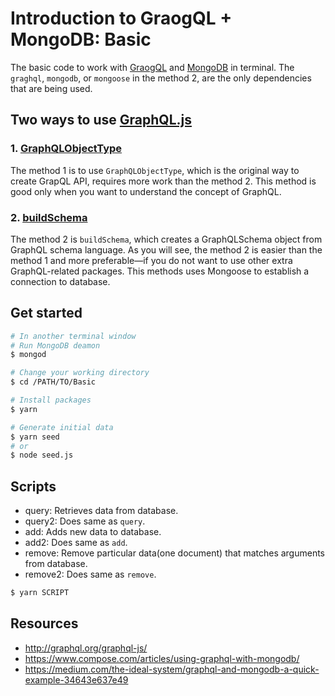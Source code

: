 # Introduction to GraogQL + MongoDB: Basic

The basic code to work with [GraogQL](http://graphql.org/) and [MongoDB](https://www.mongodb.com/) in terminal. The  `graghql`, `mongodb`, or  `mongoose` in the method 2, are the only dependencies that are being used.

## Two ways to use [GraphQL.js](http://graphql.org/graphql-js/)

### 1. [GraphQLObjectType](http://graphql.org/graphql-js/type/#graphqlobjecttype)

The method 1 is to use `GraphQLObjectType`, which is the original way to create GrapQL API, requires more work than the method 2. This method is good only when you want to understand the concept of GraphQL.

### 2. [buildSchema](http://graphql.org/graphql-js/utilities/#buildschema)

The method 2 is `buildSchema`, which creates a GraphQLSchema object from GraphQL schema language. As you will see, the method 2 is easier than the method 1 and more preferable—if you do not want to use other extra GraphQL-related packages.
This methods uses Mongoose to establish a connection to database.

## Get started

```bash
# In another terminal window
# Run MongoDB deamon
$ mongod

# Change your working directory
$ cd /PATH/TO/Basic

# Install packages
$ yarn

# Generate initial data
$ yarn seed
# or
$ node seed.js
```

## Scripts

- query: Retrieves data from database.
- query2: Does same as `query`.
- add: Adds new data to database.
- add2: Does same as `add`.
- remove: Remove particular data(one document) that matches arguments from database.
- remove2: Does same as `remove`.

```bash
$ yarn SCRIPT
```

## Resources
- http://graphql.org/graphql-js/
- https://www.compose.com/articles/using-graphql-with-mongodb/
- https://medium.com/the-ideal-system/graphql-and-mongodb-a-quick-example-34643e637e49